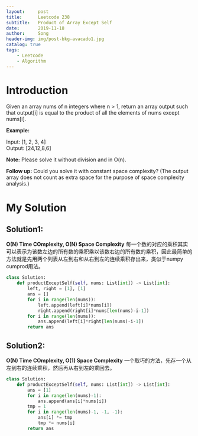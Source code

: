 ```yaml
---
layout:     post
title:      Leetcode 238
subtitle:   Product of Array Except Self
date:       2019-11-18
author:     Song
header-img: img/post-bkg-avacado1.jpg
catalog: true
tags:
    - Leetcode
    - Algorithm
---
```


# Introduction
Given an array nums of n integers where n > 1, return an array output such that output[i] is equal to the product of all the elements of nums except nums[i].

**Example:**

Input: [1, 2, 3, 4]<br>
Output: [24,12,8,6]

**Note:**
Please solve it without division and in O(n).

**Follow up:**
Could you solve it with constant space complexity? (The output array does not count as extra space for the purpose of space complexity analysis.)

# My Solution

## Solution1: 
**O(N) Time COmplexity, O(N) Space Complexity**
每一个数的对应的乘积其实可以表示为该数左边的所有数的乘积乘以该数右边的所有数的乘积，因此最简单的方法就是先用两个列表从左到右和从右到左的连续乘积存出来，类似于numpy cumprod用法。
```python
class Solution:
    def productExceptSelf(self, nums: List[int]) -> List[int]:
        left, right = [1], [1]
        ans = []
        for i in range(len(nums)):
            left.append(left[i]*nums[i])
            right.append(right[i]*nums[len(nums)-i-1])
        for i in range(len(nums)):
            ans.append(left[i]*right[len(nums)-i-1])
        return ans
```
## Solution2:
**O(N) Time COmplexity, O(1) Space Complexity**
一个取巧的方法，先存一个从左到右的连续乘积，然后再从右到左的乘回去。
```python
class Solution:
    def productExceptSelf(self, nums: List[int]) -> List[int]:
        ans = [1]
        for i in range(len(nums)-1):
            ans.append(ans[i]*nums[i])
        tmp = 1
        for i in range(len(nums)-1, -1, -1):
            ans[i] *= tmp
            tmp *= nums[i]
        return ans
```
